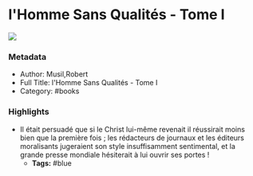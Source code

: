 # l'Homme Sans Qualités - Tome I

![](https://readwise-assets.s3.amazonaws.com/static/images/default-book-icon-6.71d9a01814f7.png)

### Metadata

- Author: Musil,Robert
- Full Title: l'Homme Sans Qualités - Tome I
- Category: #books

### Highlights

- Il était persuadé que si le Christ lui-même revenait il réussirait moins bien que la première fois ; les rédacteurs de journaux et les éditeurs moralisants jugeraient son style insuffisamment sentimental, et la grande presse mondiale hésiterait à lui ouvrir ses portes !
    - **Tags:** #blue
